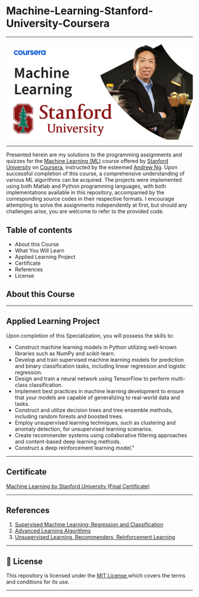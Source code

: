 # Machine-Learning-Stanford-University-Coursera

-------------------------------------------------------------------------------------------

<p align="center"><img width="auto" src="https://github.com/TheKidPadra/Machine-Learning-Stanford-University-Coursera/blob/main/Assets/banner.png" /></p>

-------------------------------------------------------------------------------------------


Presented herein are my solutions to the programming assignments and quizzes for the [Machine Learning (ML)](https://www.coursera.org/learn/machine-learning) course offered by [Stanford University](https://www.stanford.edu/) on [Coursera](https://www.coursera.org), instructed by the esteemed [Andrew Ng](https://www.andrewng.org/). Upon successful completion of this course, a comprehensive understanding of various ML algorithms can be acquired. The projects were implemented using both Matlab and Python programming languages, with both implementations available in this repository, accompanied by the corresponding source codes in their respective formats. I encourage attempting to solve the assignments independently at first, but should any challenges arise, you are welcome to refer to the provided code.


## Table of contents

* About this Course
* What You Will Learn
* Applied Learning Project
* Certificate
* References
* License

## About this Course



-------------
## Applied Learning Project

Upon completion of this Specialization, you will possess the skills to:
- Construct machine learning models in Python utilizing well-known libraries such as NumPy and scikit-learn.
- Develop and train supervised machine learning models for prediction and binary classification tasks, including linear regression and logistic regression.
- Design and train a neural network using TensorFlow to perform multi-class classification.
- Implement best practices in machine learning development to ensure that your models are capable of generalizing to real-world data and tasks.
- Construct and utilize decision trees and tree ensemble methods, including random forests and boosted trees.
- Employ unsupervised learning techniques, such as clustering and anomaly detection, for unsupervised learning scenarios.
- Create recommender systems using collaborative filtering approaches and content-based deep learning methods.
- Construct a deep reinforcement learning model."

--------------------------------------------------------------------------------------------------------------
## Certificate

[Machine Learning by Stanford University (Final Certificate)](https://coursera.org/share/cc2fa4aa9e8771417eac7a0515b480cd)

--------------------------------------------------------------------------------------------------------------

## References
1. [Supervised Machine Learning: Regression and Classification](https://www.coursera.org/learn/machine-learning?specialization=machine-learning-introduction)
2. [Advanced Learning Algorithms](https://www.coursera.org/learn/advanced-learning-algorithms?specialization=machine-learning-introduction)
3. [Unsupervised Learning, Recommenders, Reinforcement Learning](https://www.coursera.org/learn/unsupervised-learning-recommenders-reinforcement-learning?specialization=machine-learning-introduction)

----------------------------------------------------------------------------------------------------------------
 
## 📝 License
This repository is licensed under the [MIT License](https://opensource.org/licenses/MIT),which covers the terms and conditions for its use.
 
-----------------------------------------------------------------------------------------------------------------









